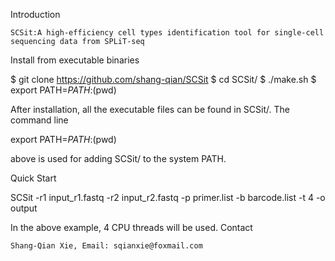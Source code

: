 Introduction

    SCSit:A high-efficiency cell types identification tool for single-cell sequencing data from SPLiT-seq

Install from executable binaries

$ git clone https://github.com/shang-qian/SCSit
$ cd SCSit/
$ ./make.sh
$ export PATH=$PATH:$(pwd)

After installation, all the executable files can be found in SCSit/. The command line

export PATH=$PATH:$(pwd)

above is used for adding SCSit/ to the system PATH.

Quick Start

SCSit -r1 input_r1.fastq -r2 input_r2.fastq -p primer.list -b barcode.list -t 4 -o output

In the above example, 4 CPU threads will be used.
Contact

    Shang-Qian Xie, Email: sqianxie@foxmail.com

